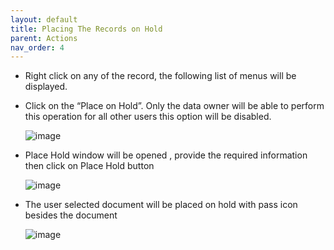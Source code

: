 ```yaml
---
layout: default
title: Placing The Records on Hold
parent: Actions
nav_order: 4
---
```


- Right click on any of the record, the following list of menus will be displayed.
- Click on the “Place on Hold”. Only the data owner will be able to perform this operation for all other users this option will be disabled.

   ![image](https://user-images.githubusercontent.com/119289294/205000992-3f92a440-c004-4506-82b7-142bed0ef234.png)
   
- Place Hold window will be opened , provide the required information then click on Place Hold button

   ![image](https://user-images.githubusercontent.com/119289294/205001345-03497f03-f98f-4b4b-9402-6b5b615b8286.png)
   
- The user selected document will be placed on hold with pass icon besides the document

   ![image](https://user-images.githubusercontent.com/119289294/205001950-31fbf48f-af0f-4dff-9c93-2b4320d28af5.png)
   
